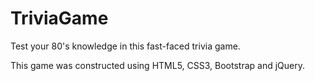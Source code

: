 # TriviaGame

Test your 80's knowledge in this fast-faced trivia game.

This game was constructed using HTML5, CSS3, Bootstrap and jQuery.
